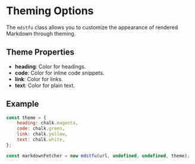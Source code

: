 # Theming Options

The `mdstfu` class allows you to customize the appearance of rendered Markdown through theming.

## Theme Properties

- **heading**: Color for headings.
- **code**: Color for inline code snippets.
- **link**: Color for links.
- **text**: Color for plain text.

## Example

```javascript
const theme = {
    heading: chalk.magenta,
    code: chalk.green,
    link: chalk.yellow,
    text: chalk.white,
};

const markdownFetcher = new mdstfu(url, undefined, undefined, theme);
```
